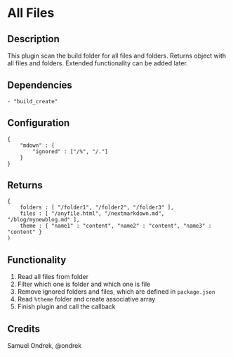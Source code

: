 # All Files

## Description

This plugin scan the build folder for all files and folders. Returns object with
all files and folders. Extended functionality can be added later.

## Dependencies

	- "build_create"

## Configuration

	{
		"mdown" : {
			"ignored" : ["/%", "/."]
		}
	}

## Returns

	{
		folders : [ "/folder1", "/folder2", "/folder3" ],
		files : [ "/anyfile.html", "/nextmarkdown.md", "/blog/mynewblog.md" ],
		theme : { "name1" : "content", "name2" : "content", "name3" : "content" }
	)

## Functionality

 1. Read all files from folder
 2. Filter which one is folder and which one is file
 3. Remove ignored folders and files, which are defined in `package.json`
 4. Read `%theme` folder and create associative array
 5. Finish plugin and call the callback

## Credits

Samuel Ondrek, @ondrek

